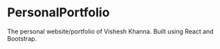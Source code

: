 # PersonalPortfolio
The personal website/portfolio of Vishesh Khanna. Built using React and Bootstrap.
